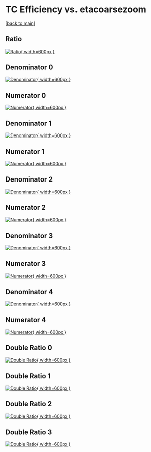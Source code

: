 # TC Efficiency vs. etacoarsezoom

[[back to main](./)]



## Ratio

[![Ratio](../mtv/var/TC_xtr_13_1_eff_etacoarsezoom.png){ width=600px }](../mtv/var/TC_xtr_13_1_eff_etacoarsezoom.pdf)

## Denominator 0

[![Denominator](../mtv/den/TC_xtr_13_1_eff_etacoarsezoom_den0.png){ width=600px }](../mtv/den/TC_xtr_13_1_eff_etacoarsezoom_den0.pdf)

## Numerator 0

[![Numerator](../mtv/num/TC_xtr_13_1_eff_etacoarsezoom_num0.png){ width=600px }](../mtv/num/TC_xtr_13_1_eff_etacoarsezoom_num0.pdf)

## Denominator 1

[![Denominator](../mtv/den/TC_xtr_13_1_eff_etacoarsezoom_den1.png){ width=600px }](../mtv/den/TC_xtr_13_1_eff_etacoarsezoom_den1.pdf)

## Numerator 1

[![Numerator](../mtv/num/TC_xtr_13_1_eff_etacoarsezoom_num1.png){ width=600px }](../mtv/num/TC_xtr_13_1_eff_etacoarsezoom_num1.pdf)

## Denominator 2

[![Denominator](../mtv/den/TC_xtr_13_1_eff_etacoarsezoom_den2.png){ width=600px }](../mtv/den/TC_xtr_13_1_eff_etacoarsezoom_den2.pdf)

## Numerator 2

[![Numerator](../mtv/num/TC_xtr_13_1_eff_etacoarsezoom_num2.png){ width=600px }](../mtv/num/TC_xtr_13_1_eff_etacoarsezoom_num2.pdf)

## Denominator 3

[![Denominator](../mtv/den/TC_xtr_13_1_eff_etacoarsezoom_den3.png){ width=600px }](../mtv/den/TC_xtr_13_1_eff_etacoarsezoom_den3.pdf)

## Numerator 3

[![Numerator](../mtv/num/TC_xtr_13_1_eff_etacoarsezoom_num3.png){ width=600px }](../mtv/num/TC_xtr_13_1_eff_etacoarsezoom_num3.pdf)

## Denominator 4

[![Denominator](../mtv/den/TC_xtr_13_1_eff_etacoarsezoom_den4.png){ width=600px }](../mtv/den/TC_xtr_13_1_eff_etacoarsezoom_den4.pdf)

## Numerator 4

[![Numerator](../mtv/num/TC_xtr_13_1_eff_etacoarsezoom_num4.png){ width=600px }](../mtv/num/TC_xtr_13_1_eff_etacoarsezoom_num4.pdf)

## Double Ratio 0

[![Double Ratio](../mtv/ratio/TC_xtr_13_1_eff_etacoarsezoom_ratio0.png){ width=600px }](../mtv/ratio/TC_xtr_13_1_eff_etacoarsezoom_ratio0.pdf)

## Double Ratio 1

[![Double Ratio](../mtv/ratio/TC_xtr_13_1_eff_etacoarsezoom_ratio1.png){ width=600px }](../mtv/ratio/TC_xtr_13_1_eff_etacoarsezoom_ratio1.pdf)

## Double Ratio 2

[![Double Ratio](../mtv/ratio/TC_xtr_13_1_eff_etacoarsezoom_ratio2.png){ width=600px }](../mtv/ratio/TC_xtr_13_1_eff_etacoarsezoom_ratio2.pdf)

## Double Ratio 3

[![Double Ratio](../mtv/ratio/TC_xtr_13_1_eff_etacoarsezoom_ratio3.png){ width=600px }](../mtv/ratio/TC_xtr_13_1_eff_etacoarsezoom_ratio3.pdf)

